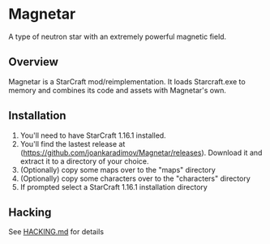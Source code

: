 # Magnetar

A type of neutron star with an extremely powerful magnetic field.

## Overview

Magnetar is a StarCraft mod/reimplementation. It loads Starcraft.exe to memory and
combines its code and assets with Magnetar's own.

## Installation

1. You'll need to have StarCraft 1.16.1 installed.
1. You'll find the lastest release at (https://github.com/joankaradimov/Magnetar/releases).
   Download it and extract it to a directory of your choice.
1. (Optionally) copy some maps over to the "maps" directory
1. (Optionally) copy some characters over to the "characters" directory
1. If prompted select a StarCraft 1.16.1 installation directory

## Hacking

See [HACKING.md](HACKING.md) for details
